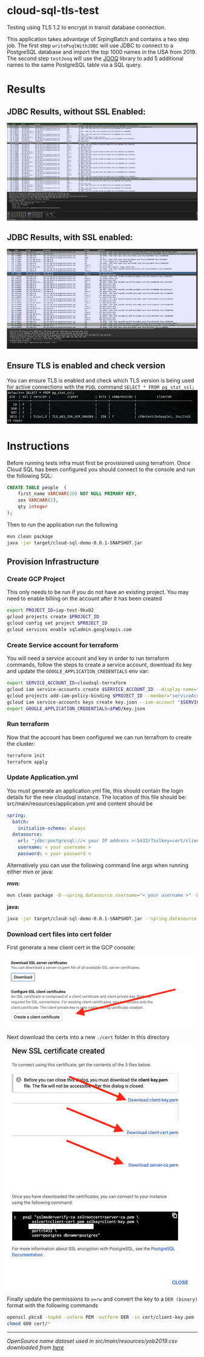 # cloud-sql-tls-test
Testing using TLS 1.2 to encrypt in transit database connection.

This application takes advantage of SrpingBatch and contains a two step job. The first step `writePsqlWithJDBC` will use JDBC to connect to a PostgreSQL database and import the top 1000 names in the USA from 2019. The second step `testJooq` will use the [JOOQ](https://www.jooq.org/) library to add 5 additional names to the same PostgreSQL table via a SQL query. 

# Results

## JDBC Results, without SSL Enabled:
![ssl-disabled](./docs/ssl-disabled.png)

## JDBC Results, with SSL enabled:
![ssl-enabled](./docs/ssl-enabled.png)

## Ensure TLS is enabled and check version
You can ensure TLS is enabled and check which TLS version is being used for active connections with the `PSQL` command `SELECT * FROM pg_stat_ssl;`
![pg_stat](./docs/pg_stat.png)

# Instructions
Before running tests infra must first be provisioned using terrafrom. Once Cloud SQL has been configured you should connect to the console and run the following SQL:

```sql
CREATE TABLE people  (
    first_name VARCHAR(20) NOT NULL PRIMARY KEY,
    sex VARCHAR(2),
    qty integer
);
```

Then to run the application run the following

```bash
mvn clean package
java -jar target/cloud-sql-demo-0.0.1-SNAPSHOT.jar
```

## Provision Infrastructure

### Create GCP Project
This only needs to be run if you do not have an existing project. You may need to enable billing on the account after it has been created

```bash
export PROJECT_ID=iap-test-9kx82
gcloud projects create $PROJECT_ID
gcloud config set project $PROJECT_ID
gcloud services enable sqladmin.googleapis.com
```

### Create Service account for terraform
You will need a service account and key in order to run terraform commands, follow the steps to create a service account, download its key and update the `GOOGLE_APPLICATION_CREDENTIALS` env var:

```bash
export SERVICE_ACCOUNT_ID=cloudsql-terraform
gcloud iam service-accounts create $SERVICE_ACCOUNT_ID --display-name="CloudSQL Terraform"
gcloud projects add-iam-policy-binding $PROJECT_ID --member="serviceAccount:$SERVICE_ACCOUNT_ID@$PROJECT_ID.iam.gserviceaccount.com" --role="roles/owner"
gcloud iam service-accounts keys create key.json --iam-account "$SERVICE_ACCOUNT_ID@$PROJECT_ID.iam.gserviceaccount.com"
export GOOGLE_APPLICATION_CREDENTIALS=$PWD/key.json
```

### Run terraform
Now that the account has been configured we can run terrafrom to create the cluster:

```bash
terraform init
terraform apply
```

### Update Application.yml
You must generate an application.yml file, this should contain the login details for the new cloudsql instance. The location of this file should be: src/main/resources/application.yml and content should be

```yml
spring:
  batch:
    initialize-schema: always
  datasource:  
    url: "jdbc:postgresql://< your IP address >:5432/?sslkey=cert/client-key.pk8&requireSSL=true&sslrootcert=cert/server-ca.pem&sslcert=cert/client-cert.pem"  
    username: < your username >
    password: < your password >
```

Alternatively you can use the following command line args when running either mvn or java:

**mvn:** 
```bash
mvn clean package -D--spring.datasource.username="< your username >" -D--spring.datasource.password="< your password >" -D--spring.datasource.url="jdbc:postgresql://< your IP address >:5432/?sslkey=cert/client-key.pk8&requireSSL=true&sslrootcert=cert/server-ca.pem&sslcert=cert/client-cert.pem"
```
**java:** 
```bash
java -jar target/cloud-sql-demo-0.0.1-SNAPSHOT.jar --spring.datasource.username="< your username >" --spring.datasource.password="< your password >" --spring.datasource.url="jdbc:postgresql://< your IP address >:5432/?sslkey=cert/client-key.pk8&requireSSL=true&sslrootcert=cert/server-ca.pem&sslcert=cert/client-cert.pem"
```

### Download cert files into cert folder
First generate a new client cert in the GCP console:

![gen-cert](./docs/gen-cert.png)

Next download the certs into a new `./cert` folder in this directory

![download-cert](./docs/download-cert.png)

Finally update the permissions to `u=rw` and convert the key to a `DER (binary)` format with the following commands

```bash
openssl pkcs8 -topk8 -inform PEM -outform DER -in cert/client-key.pem -out cert/client-key.pk8 -nocrypt
chmod 600 cert/*
```

---

*OpenSource name dataset used in src/main/resources/yob2019.csv downloaded from [here](https://www.ssa.gov/OACT/babynames/limits.html)*